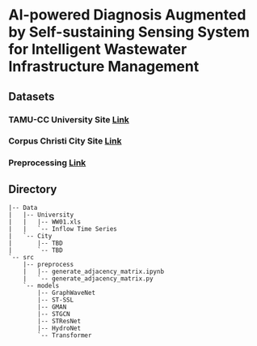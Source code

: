 # AI-powered Diagnosis Augmented by Self-sustaining Sensing System for Intelligent Wastewater Infrastructure Management

## Datasets

### TAMU-CC University Site [Link](https://github.com/VV123/AI4Hydro/tree/main/data/uni)

### Corpus Christi City Site [Link](https://github.com/VV123/AI4Hydro/tree/main/data/city)

### Preprocessing [Link](https://github.com/VV123/AI4Hydro/tree/main/src)


## Directory

```
|-- Data
|   |-- University
|   |   |-- WW01.xls
|   |   `-- Inflow Time Series
|   `-- City
|       |-- TBD
|       `-- TBD
`-- src
    |-- preprocess
    |   |-- generate_adjacency_matrix.ipynb
    |   `-- generate_adjacency_matrix.py
    `-- models
        |-- GraphWaveNet
        |-- ST-SSL
        |-- GMAN
        |-- STGCN
        |-- STResNet
        |-- HydroNet
        `-- Transformer
```


